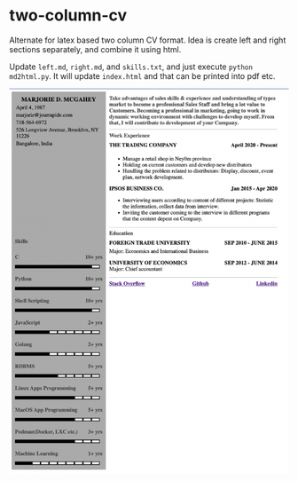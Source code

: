 # two-column-cv
Alternate for latex based two column CV format.
Idea is create left and right sections separately, and combine it using html.

Update `left.md`, `right.md`, and `skills.txt`, and just execute `python md2html.py`.
It will update `index.html` and that can be printed into pdf etc. 

![alt text](sample.png "Title")

